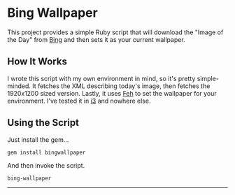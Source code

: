 # Bing Wallpaper

This project provides a simple Ruby script that will download the
"Image of the Day" from [Bing][0] and then sets it as your current
wallpaper.

## How It Works

I wrote this script with my own environment in mind, so it's pretty
simple-minded. It fetches the XML describing today's image, then
fetches the  1920x1200 sized version. Lastly, it uses [Feh][1] to set
the wallpaper for your environment. I've tested it in [i3][2] and
nowhere else.

## Using the Script

Just install the gem...

    gem install bingwallpaper

And then invoke the script.

    bing-wallpaper


***
[0]: https://www/bing.com
[1]: http://feh.finalrewind.org/
[2]: http://i3wm.org/
